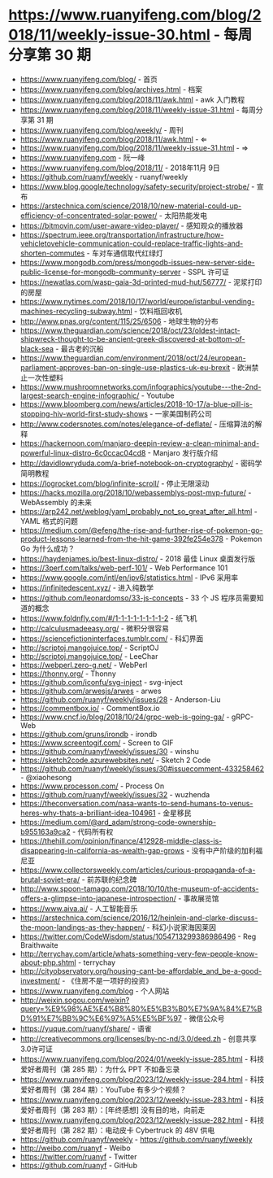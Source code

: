 # https://www.ruanyifeng.com/blog/2018/11/weekly-issue-30.html - 每周分享第 30 期

- https://www.ruanyifeng.com/blog/ - 首页
- https://www.ruanyifeng.com/blog/archives.html - 档案
- https://www.ruanyifeng.com/blog/2018/11/awk.html - awk 入门教程
- https://www.ruanyifeng.com/blog/2018/11/weekly-issue-31.html - 每周分享第 31 期
- https://www.ruanyifeng.com/blog/weekly/ - 周刊
- https://www.ruanyifeng.com/blog/2018/11/awk.html - ⇐
- https://www.ruanyifeng.com/blog/2018/11/weekly-issue-31.html - ⇒
- https://www.ruanyifeng.com - 阮一峰
- https://www.ruanyifeng.com/blog/2018/11/ - 2018年11月 9日
- https://github.com/ruanyf/weekly - ruanyf/weekly
- https://www.blog.google/technology/safety-security/project-strobe/ - 宣布
- https://arstechnica.com/science/2018/10/new-material-could-up-efficiency-of-concentrated-solar-power/ - 太阳热能发电
- https://bitmovin.com/user-aware-video-player/ - 感知观众的播放器
- https://spectrum.ieee.org/transportation/infrastructure/how-vehicletovehicle-communication-could-replace-traffic-lights-and-shorten-commutes - 车对车通信取代红绿灯
- https://www.mongodb.com/press/mongodb-issues-new-server-side-public-license-for-mongodb-community-server - SSPL 许可证
- https://newatlas.com/wasp-gaia-3d-printed-mud-hut/56777/ - 泥浆打印的房屋
- https://www.nytimes.com/2018/10/17/world/europe/istanbul-vending-machines-recycling-subway.html - 饮料瓶回收机
- http://www.pnas.org/content/115/25/6506 - 地球生物的分布
- https://www.theguardian.com/science/2018/oct/23/oldest-intact-shipwreck-thought-to-be-ancient-greek-discovered-at-bottom-of-black-sea - 最古老的沉船
- https://www.theguardian.com/environment/2018/oct/24/european-parliament-approves-ban-on-single-use-plastics-uk-eu-brexit - 欧洲禁止一次性塑料
- https://www.mushroomnetworks.com/infographics/youtube---the-2nd-largest-search-engine-infographic/ - Youtube
- https://www.bloomberg.com/news/articles/2018-10-17/a-blue-pill-is-stopping-hiv-world-first-study-shows - 一家美国制药公司
- http://www.codersnotes.com/notes/elegance-of-deflate/ - 压缩算法的解释
- https://hackernoon.com/manjaro-deepin-review-a-clean-minimal-and-powerful-linux-distro-6c0ccac04cd8 - Manjaro 发行版介绍
- http://davidlowryduda.com/a-brief-notebook-on-cryptography/ - 密码学简明教程
- https://logrocket.com/blog/infinite-scroll/ - 停止无限滚动
- https://hacks.mozilla.org/2018/10/webassemblys-post-mvp-future/ - WebAssembly 的未来
- https://arp242.net/weblog/yaml_probably_not_so_great_after_all.html - YAML 格式的问题
- https://medium.com/@efeng/the-rise-and-further-rise-of-pokemon-go-product-lessons-learned-from-the-hit-game-392fe254e378 - Pokemon Go 为什么成功？
- https://haydenjames.io/best-linux-distro/ - 2018 最佳 Linux 桌面发行版
- https://3perf.com/talks/web-perf-101/ - Web Performance 101
- https://www.google.com/intl/en/ipv6/statistics.html - IPv6 采用率
- https://infinitedescent.xyz/ - 进入纯数学
- https://github.com/leonardomso/33-js-concepts - 33 个 JS 程序员需要知道的概念
- https://www.foldnfly.com/#/1-1-1-1-1-1-1-1-2 - 纸飞机
- http://calculusmadeeasy.org/ - 微积分很容易
- https://sciencefictioninterfaces.tumblr.com/ - 科幻界面
- http://scriptoj.mangojuice.top/ - ScriptOJ
- http://scriptoj.mangojuice.top/ - LeeChar
- https://webperl.zero-g.net/ - WebPerl
- https://thonny.org/ - Thonny
- https://github.com/iconfu/svg-inject - svg-inject
- https://github.com/arwesjs/arwes - arwes
- https://github.com/ruanyf/weekly/issues/28 - Anderson-Liu
- https://commentbox.io/ - CommentBox.io
- https://www.cncf.io/blog/2018/10/24/grpc-web-is-going-ga/ - gRPC-Web
- https://github.com/gruns/irondb - irondb
- https://www.screentogif.com/ - Screen to GIF
- https://github.com/ruanyf/weekly/issues/30 - winshu
- https://sketch2code.azurewebsites.net/ - Sketch 2 Code
- https://github.com/ruanyf/weekly/issues/30#issuecomment-433258462 - @xiaohesong
- https://www.processon.com/ - Process On
- https://github.com/ruanyf/weekly/issues/32 - wuzhenda
- https://theconversation.com/nasa-wants-to-send-humans-to-venus-heres-why-thats-a-brilliant-idea-104961 - 金星移民
- https://medium.com/@ard_adam/strong-code-ownership-b955163a9ca2 - 代码所有权
- https://thehill.com/opinion/finance/412928-middle-class-is-disappearing-in-california-as-wealth-gap-grows - 没有中产阶级的加利福尼亚
- https://www.collectorsweekly.com/articles/curious-propaganda-of-a-brutal-soviet-era/ - 前苏联的纪念碑
- http://www.spoon-tamago.com/2018/10/10/the-museum-of-accidents-offers-a-glimpse-into-japanese-introspection/ - 事故展览馆
- https://www.aiva.ai/ - 人工智能音乐
- https://arstechnica.com/science/2016/12/heinlein-and-clarke-discuss-the-moon-landings-as-they-happen/ - 科幻小说家海因莱因
- https://twitter.com/CodeWisdom/status/1054713299386986496 - Reg Braithwaite
- http://terrychay.com/article/whats-something-very-few-people-know-about-php.shtml - terrychay
- http://cityobservatory.org/housing-cant-be-affordable_and_be-a-good-investment/ - 《住房不是一项好的投资》
- https://www.ruanyifeng.com/blog - 个人网站
- http://weixin.sogou.com/weixin?query=%E9%98%AE%E4%B8%80%E5%B3%B0%E7%9A%84%E7%BD%91%E7%BB%9C%E6%97%A5%E5%BF%97 - 微信公众号
- https://yuque.com/ruanyf/share/ - 语雀
- http://creativecommons.org/licenses/by-nc-nd/3.0/deed.zh - 创意共享3.0许可证
- https://www.ruanyifeng.com/blog/2024/01/weekly-issue-285.html - 科技爱好者周刊（第 285 期）：为什么 PPT 不如备忘录
- https://www.ruanyifeng.com/blog/2023/12/weekly-issue-284.html - 科技爱好者周刊（第 284 期）：YouTube 有多少个视频？
- https://www.ruanyifeng.com/blog/2023/12/weekly-issue-283.html - 科技爱好者周刊（第 283 期）：[年终感想] 没有目的地，向前走
- https://www.ruanyifeng.com/blog/2023/12/weekly-issue-282.html - 科技爱好者周刊（第 282 期）：电动皮卡 Cybertruck 的 48V 供电
- https://github.com/ruanyf/weekly - https://github.com/ruanyf/weekly
- http://weibo.com/ruanyf - Weibo
- https://twitter.com/ruanyf - Twitter
- https://github.com/ruanyf - GitHub